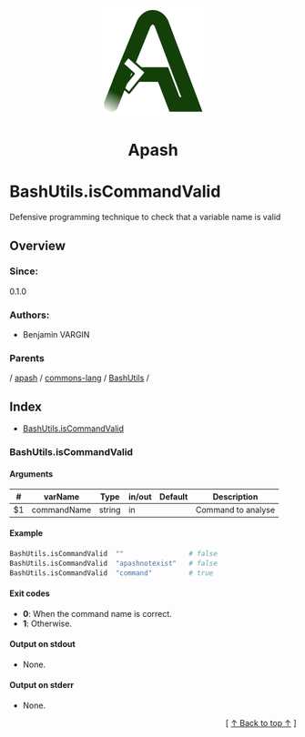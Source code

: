 
<div align='center' id='apash-top'>
  <a href='https://github.com/hastec-fr/apash'>
    <img alt='apash-logo' src='../../../../../../../assets/apash-logo.svg'/>
  </a>

  # Apash
</div>

# BashUtils.isCommandValid

Defensive programming technique to check that a variable name is valid

## Overview

### Since:
0.1.0

### Authors:
* Benjamin VARGIN

### Parents
<!-- apash.parentBegin -->
[](../../../../.md) / [apash](../../../apash.md) / [commons-lang](../../commons-lang.md) / [BashUtils](../BashUtils.md) / 
<!-- apash.parentEnd -->

## Index

* [BashUtils.isCommandValid](#bashutilsiscommandvalid)

### BashUtils.isCommandValid

#### Arguments
| #      | varName        | Type          | in/out   | Default    | Description                           |
|--------|----------------|---------------|----------|------------|---------------------------------------|
| $1     | commandName    | string        | in       |            | Command to analyse                    |

#### Example
```bash
BashUtils.isCommandValid  ""                # false
BashUtils.isCommandValid  "apashnotexist"   # false
BashUtils.isCommandValid  "command"         # true
```

#### Exit codes

* **0**: When the command name is correct.
* **1**: Otherwise.

#### Output on stdout

* None.

#### Output on stderr

* None.


  <div align='right'>[ <a href='#apash-top'>↑ Back to top ↑</a> ]</div>

